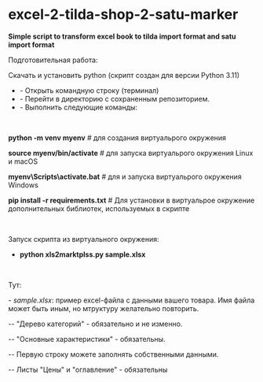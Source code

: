 # excel-2-tilda-shop-2-satu-marker
<b>Simple script to transform excel book to tilda import format and satu import format</b>

<p>Подготовительная работа:
<p>Скачать и установить python (скрипт создан для версии Python 3.11)
<ul>
  <li>- Открыть командную строку (терминал)</li>
  <li>- Перейти в директорию с сохраненным репозиторием.</li>
  <li>- Выполнить следующие команды:</li>
</ul>
<br>
<p><b>python -m venv myenv</b>       # для создания виртуальрого окружения</p>
<p><b>source myenv/bin/activate</b>  # для запуска виртуальрого окружения Linux и macOS</p>
<p><b>myenv\Scripts\activate.bat</b>     # для и запуска виртуальрого окружения Windows</p>
<p><b>pip install -r requirements.txt</b> # Для установки в виртуальрое окружение дополнительных библиотек, используемых в скрипте</p>
<br>
<p>Запуск скрипта из виртуального окружения:</p>
<ul><li><b>python xls2marktplss.py sample.xlsx</b></li></ul>
<br>
<p>Тут:</p>
<p>- <i>sample.xlsx</i>: пример excel-файла c данными вашего товара. Имя файла может быть иным, но мтруктуру желательно повторить.</p>
<p>-- "Дерево категорий" - обязательно и не изменно.</p>
<p>-- "Основные характеристики" - обязательны.</p>
<p>-- Первую строку можете заполнять собственными данными.</p>
<p>-- Листы "Цены" и "оглавление" - обязательны</p>

